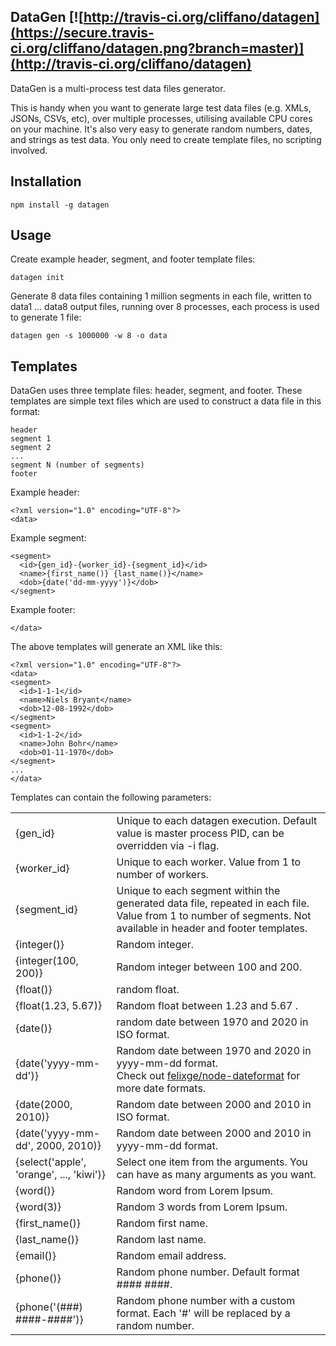 DataGen [![http://travis-ci.org/cliffano/datagen](https://secure.travis-ci.org/cliffano/datagen.png?branch=master)](http://travis-ci.org/cliffano/datagen)
-------

DataGen is a multi-process test data files generator.

This is handy when you want to generate large test data files (e.g. XMLs, JSONs, CSVs, etc), over multiple processes, utilising available CPU cores on your machine. It's also very easy to generate random numbers, dates, and strings as test data. You only need to create template files, no scripting involved.

Installation
------------

    npm install -g datagen 

Usage
-----

Create example header, segment, and footer template files:

    datagen init

Generate 8 data files containing 1 million segments in each file, written to data1 ... data8 output files, running over 8 processes, each process is used to generate 1 file:

    datagen gen -s 1000000 -w 8 -o data

Templates
---------

DataGen uses three template files: header, segment, and footer. These templates are simple text files which are used to construct a data file in this format:

    header
    segment 1
    segment 2
    ...
    segment N (number of segments)
    footer

Example header:
    
    <?xml version="1.0" encoding="UTF-8"?>
    <data>

Example segment:

    <segment>
      <id>{gen_id}-{worker_id}-{segment_id}</id>
      <name>{first_name()} {last_name()}</name>
      <dob>{date('dd-mm-yyyy')}</dob>
    </segment>

Example footer:
	
    </data>

The above templates will generate an XML like this:

    <?xml version="1.0" encoding="UTF-8"?>
    <data>
    <segment>
      <id>1-1-1</id>
      <name>Niels Bryant</name>
      <dob>12-08-1992</dob>
    </segment>
    <segment>
      <id>1-1-2</id>
      <name>John Bohr</name>
      <dob>01-11-1970</dob>
    </segment>
    ...
    </data>

Templates can contain the following parameters:

<table>
<tr><td>{gen_id}</td><td>Unique to each datagen execution. Default value is master process PID, can be overridden via -i flag.</td></tr>
<tr><td>{worker_id}</td><td>Unique to each worker. Value from 1 to number of workers.</td></tr>
<tr><td>{segment_id}</td><td>Unique to each segment within the generated data file, repeated in each file. Value from 1 to number of segments. Not available in header and footer templates.</td></tr>
<tr><td>{integer()}</td><td>Random integer.</td></tr>
<tr><td>{integer(100, 200)}</td><td>Random integer between 100 and 200.</td></tr>
<tr><td>{float()}</td><td>random float.</td></tr>
<tr><td>{float(1.23, 5.67)}</td><td>Random float between 1.23 and 5.67 .</td></tr>
<tr><td>{date()}</td><td>random date between 1970 and 2020 in ISO format.</td></tr>
<tr><td>{date('yyyy-mm-dd')}</td><td>Random date between 1970 and 2020 in yyyy-mm-dd format.<br/>Check out <a href="http://github.com/felixge/node-dateformat">felixge/node-dateformat</a> for more date formats.</td></tr>
<tr><td>{date(2000, 2010)}</td><td>Random date between 2000 and 2010 in ISO format.</td></tr>
<tr><td>{date('yyyy-mm-dd', 2000, 2010)}</td><td>Random date between 2000 and 2010 in yyyy-mm-dd format.</td></tr>
<tr><td>{select('apple', 'orange', ..., 'kiwi')}</td><td>Select one item from the arguments. You can have as many arguments as you want.</td></tr>
<tr><td>{word()}</td><td>Random word from Lorem Ipsum.</td></tr>
<tr><td>{word(3)}</td><td>Random 3 words from Lorem Ipsum.</td></tr>
<tr><td>{first_name()}</td><td>Random first name.</td></tr>
<tr><td>{last_name()}</td><td>Random last name.</td></tr>
<tr><td>{email()}</td><td>Random email address.</td></tr>
<tr><td>{phone()}</td><td>Random phone number. Default format #### ####.</td></tr>
<tr><td>{phone('(###) ####-####')}</td><td>Random phone number with a custom format. Each '#' will be replaced by a random number.</td></tr>
</table>
